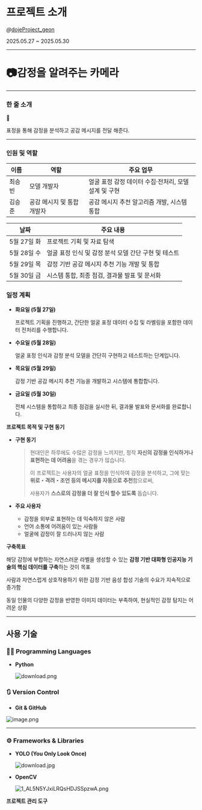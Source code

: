 # 프로젝트 소개 

*@*[dojeProject_geon](https://github.com/SeungJuneo/dojeProject_geon)  

2025.05.27 ~ 2025.05.30

---

# 📷감정을 알려주는 카메라

---

### 한 줄 소개

<aside>
💬

표정을 통해 감정을 분석하고 공감 메시지를 전달 해준다.

</aside>

---

### 인원 및 역할

| 이름 | 역할 | 주요 업무 |
| --- | --- | --- |
| 최승빈 | 모델 개발자 | 얼굴 표정 감정 데이터 수집·전처리, 모델 설계 및 구현 |
| 김승준 | 공감 메시지 및 통합 개발자 | 공감 메시지 추천 알고리즘 개발, 시스템 통합 |

| 날짜 | 주요 내용 |
| --- | --- |
| 5월 27일 화 | 프로젝트 기획 및 자료 탐색 |
| 5월 28일 수 | 얼굴 표정 인식 및 감정 분석 모델 간단 구현 및 테스트 |
| 5월 29일 목 | 감정 기반 공감 메시지 추천 기능 개발 및 통합 |
| 5월 30일 금 | 시스템 통합, 최종 점검, 결과물 발표 및 문서화 |

### 일정 계획

- **화요일 (5월 27일)**
    
    프로젝트 기획을 진행하고, 간단한 얼굴 표정 데이터 수집 및 라벨링을 포함한 데이터 전처리를 수행합니다.
    
- **수요일 (5월 28일)**
    
    얼굴 표정 인식과 감정 분석 모델을 간단히 구현하고 테스트하는 단계입니다.
    
- **목요일 (5월 29일)**
    
    감정 기반 공감 메시지 추천 기능을 개발하고 시스템에 통합합니다.
    
- **금요일 (5월 30일)**
    
    전체 시스템을 통합하고 최종 점검을 실시한 뒤, 결과물 발표와 문서화를 완료합니다.
    

**프로젝트 목적 및 구현 동기**

- **구현 동기**
    
    > 현대인은 하루에도 수많은 감정을 느끼지만, 정작 **자신의 감정을 인식하거나 표현하는 데 어려움**을 겪는 경우가 많습니다.
    > 
    > 
    > 이 프로젝트는 사용자의 얼굴 표정을 인식하여 감정을 분석하고, 그에 맞는 **위로・격려・조언 등의 메시지를 자동으로 추천**함으로써,
    > 
    > 사용자가 **스스로의 감정을 더 잘 인식 할수  있도록** 돕습니다.
    > 
- **주요 사용자**
    - 감정을 외부로 표현하는 데 익숙하지 않은 사람
    - 언어 소통에 어려움이 있는 사람들
    - 얼굴에 감정이 잘 드러나지 않는 사람
    

**구축목표**

해당 감정에 부합하는 자연스러운 라벨을 생성할 수 있는 **감정 기반 대화형 인공지능 기술의 핵심 데이터를 구축**하는 것이 목표

사람과 자연스럽게 상호작용하기 위한 감정 기반 음성 합성 기술의 수요가 지속적으로 증가함

동일 인물의 다양한 감정을 반영한 이미지 데이터는 부족하여, 현실적인 감정 탐지는 어려운 상황

---

## 사용 기술

### 🧑‍💻 Programming Languages

- **Python**
    
    ![download.png](attachment:2ebdd12b-c136-49b0-b07a-726c238e3d5e:download.png)
    

### 🔃 Version Control

- **Git & GitHub**

![image.png](attachment:d96da72c-9c7c-4615-b793-2d3478b02b16:image.png)

---

### ⚙️ Frameworks & Libraries

- **YOLO (You Only Look Once)**
    
    
    ![download.jpg](attachment:d8b3a097-4071-4683-9221-ce12ac084fa5:download.jpg)
    

- **OpenCV**
    
    ![1_AL5N5YJxiLRQsHDJSSpzwA.png](attachment:1f72d809-499c-4598-877a-7d48406db48f:1_AL5N5YJxiLRQsHDJSSpzwA.png)
    

**프로젝트 관리 도구**
